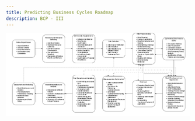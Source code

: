 ```yaml
---
title: Predicting Business Cycles Roadmap
description: BCP - III
---
```


![image](static\public\bcp\roadmap_07092024.png)